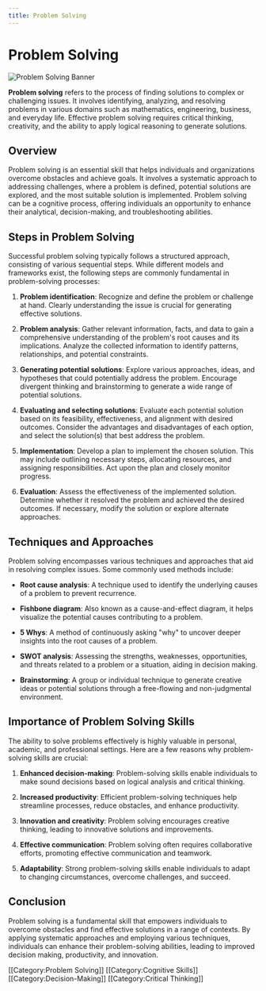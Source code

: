 ```yaml
---
title: Problem Solving
---
```

# Problem Solving

![Problem Solving Banner](https://upload.wikimedia.org/wikipedia/commons/thumb/1/14/Problem_solving-10.svg/200px-Problem_solving-10.svg.png)

**Problem solving** refers to the process of finding solutions to complex or challenging issues. It involves identifying, analyzing, and resolving problems in various domains such as mathematics, engineering, business, and everyday life. Effective problem solving requires critical thinking, creativity, and the ability to apply logical reasoning to generate solutions.

## Overview

Problem solving is an essential skill that helps individuals and organizations overcome obstacles and achieve goals. It involves a systematic approach to addressing challenges, where a problem is defined, potential solutions are explored, and the most suitable solution is implemented. Problem solving can be a cognitive process, offering individuals an opportunity to enhance their analytical, decision-making, and troubleshooting abilities.

## Steps in Problem Solving

Successful problem solving typically follows a structured approach, consisting of various sequential steps. While different models and frameworks exist, the following steps are commonly fundamental in problem-solving processes:

1. **Problem identification**: Recognize and define the problem or challenge at hand. Clearly understanding the issue is crucial for generating effective solutions.
 
2. **Problem analysis**: Gather relevant information, facts, and data to gain a comprehensive understanding of the problem's root causes and its implications. Analyze the collected information to identify patterns, relationships, and potential constraints.

3. **Generating potential solutions**: Explore various approaches, ideas, and hypotheses that could potentially address the problem. Encourage divergent thinking and brainstorming to generate a wide range of potential solutions.

4. **Evaluating and selecting solutions**: Evaluate each potential solution based on its feasibility, effectiveness, and alignment with desired outcomes. Consider the advantages and disadvantages of each option, and select the solution(s) that best address the problem.

5. **Implementation**: Develop a plan to implement the chosen solution. This may include outlining necessary steps, allocating resources, and assigning responsibilities. Act upon the plan and closely monitor progress.

6. **Evaluation**: Assess the effectiveness of the implemented solution. Determine whether it resolved the problem and achieved the desired outcomes. If necessary, modify the solution or explore alternate approaches.

## Techniques and Approaches

Problem solving encompasses various techniques and approaches that aid in resolving complex issues. Some commonly used methods include:

- **Root cause analysis**: A technique used to identify the underlying causes of a problem to prevent recurrence.

- **Fishbone diagram**: Also known as a cause-and-effect diagram, it helps visualize the potential causes contributing to a problem.

- **5 Whys**: A method of continuously asking "why" to uncover deeper insights into the root causes of a problem.

- **SWOT analysis**: Assessing the strengths, weaknesses, opportunities, and threats related to a problem or a situation, aiding in decision making.

- **Brainstorming**: A group or individual technique to generate creative ideas or potential solutions through a free-flowing and non-judgmental environment.

## Importance of Problem Solving Skills

The ability to solve problems effectively is highly valuable in personal, academic, and professional settings. Here are a few reasons why problem-solving skills are crucial:

1. **Enhanced decision-making**: Problem-solving skills enable individuals to make sound decisions based on logical analysis and critical thinking.

2. **Increased productivity**: Efficient problem-solving techniques help streamline processes, reduce obstacles, and enhance productivity.

3. **Innovation and creativity**: Problem solving encourages creative thinking, leading to innovative solutions and improvements.

4. **Effective communication**: Problem solving often requires collaborative efforts, promoting effective communication and teamwork.

5. **Adaptability**: Strong problem-solving skills enable individuals to adapt to changing circumstances, overcome challenges, and succeed.

## Conclusion

Problem solving is a fundamental skill that empowers individuals to overcome obstacles and find effective solutions in a range of contexts. By applying systematic approaches and employing various techniques, individuals can enhance their problem-solving abilities, leading to improved decision making, productivity, and innovation.

<!--- Categories -->
[[Category:Problem Solving]]
[[Category:Cognitive Skills]]
[[Category:Decision-Making]]
[[Category:Critical Thinking]]